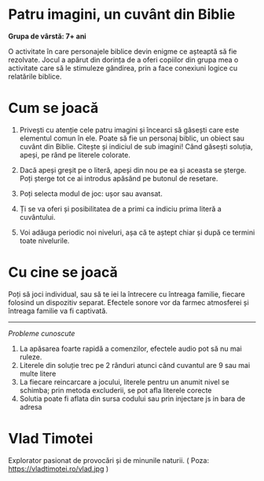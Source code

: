 # Patru imagini, un cuvânt din Biblie
<b>Grupa de vârstă: 7+ ani</b>

O activitate în care personajele biblice devin enigme ce așteaptă să fie rezolvate. 
Jocul a apărut din dorința de a oferi copiilor din grupa mea o activitate care să le stimuleze gândirea, prin a face conexiuni logice cu relatările biblice. 

# Cum se joacă

1. Privești cu atenție cele patru imagini și încearci să găsești care este elementul comun în ele. Poate să fie un personaj biblic, un obiect sau cuvânt din Biblie. 
 Citește și indiciul de sub imagini! Când găsești soluția, apeși, pe rând pe literele colorate.

2. Dacă apeși greșit pe o literă, apeși din nou pe ea și aceasta se șterge. Poți șterge tot ce ai introdus apăsând pe butonul de resetare.

3. Poți selecta modul de joc: ușor sau avansat. 

4. Ți se va oferi și posibilitatea de a primi ca indiciu prima literă a cuvântului. 

5. Voi adăuga periodic noi niveluri, așa că te aștept chiar și după ce termini toate nivelurile.

# Cu cine se joacă

Poți să joci individual, sau să te iei la întrecere cu întreaga familie, fiecare folosind un dispozitiv separat. Efectele sonore vor da farmec atmosferei și întreaga familie va fi captivată. 


<hr>

<i> Probleme cunoscute </i>
1. La apăsarea foarte rapidă a comenzilor, efectele audio pot să nu mai ruleze.  
2. Literele din soluție trec pe 2 rânduri atunci când cuvantul are 9 sau mai multe litere
3. La fiecare reincarcare a jocului, literele pentru un anumit nivel se schimba; prin metoda excluderii, se pot afla literele corecte
4. Solutia poate fi aflata din sursa codului sau prin injectare js in bara de adresa

# Vlad Timotei
Explorator pasionat de provocări și de minunile naturii. 
( Poza: https://vladtimotei.ro/vlad.jpg )
